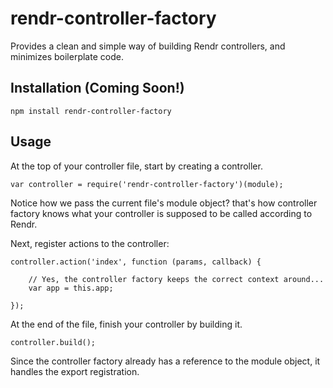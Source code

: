 rendr-controller-factory
========================

Provides a clean and simple way of building Rendr controllers, and minimizes boilerplate code.

Installation (Coming Soon!)
------------

`npm install rendr-controller-factory`

Usage
-----

At the top of your controller file, start by creating a controller.

```
var controller = require('rendr-controller-factory')(module);
```

Notice how we pass the current file's module object? that's how controller factory knows what your controller is supposed to be called according to Rendr.

Next, register actions to the controller:

```
controller.action('index', function (params, callback) {

    // Yes, the controller factory keeps the correct context around...
    var app = this.app;

});
```

At the end of the file, finish your controller by building it.

```
controller.build();
```

Since the controller factory already has a reference to the module object, it handles the export registration.
